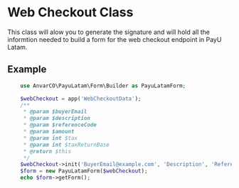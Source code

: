 # Web Checkout Class

This class will alow you to generate the signature and will hold all the informtion needed to build a form for the web checkout endpoint in PayU Latam.

## Example

```php
    use AnvarCO\PayuLatam\Form\Builder as PayuLatamForm;

    $webCheckout = app('WebCheckoutData');
    /**
     * @param $buyerEmail
     * @param $description
     * @param $referenceCode
     * @param $amount
     * @param int $tax
     * @param int $taxReturnBase
     * @return $this
     */
    $webCheckout->init('BuyerEmail@example.com', 'Description', 'Reference', 35000, 0, 0)->process();
    $form = new PayuLatamForm($webCheckout);
    echo $form->getForm();
```
